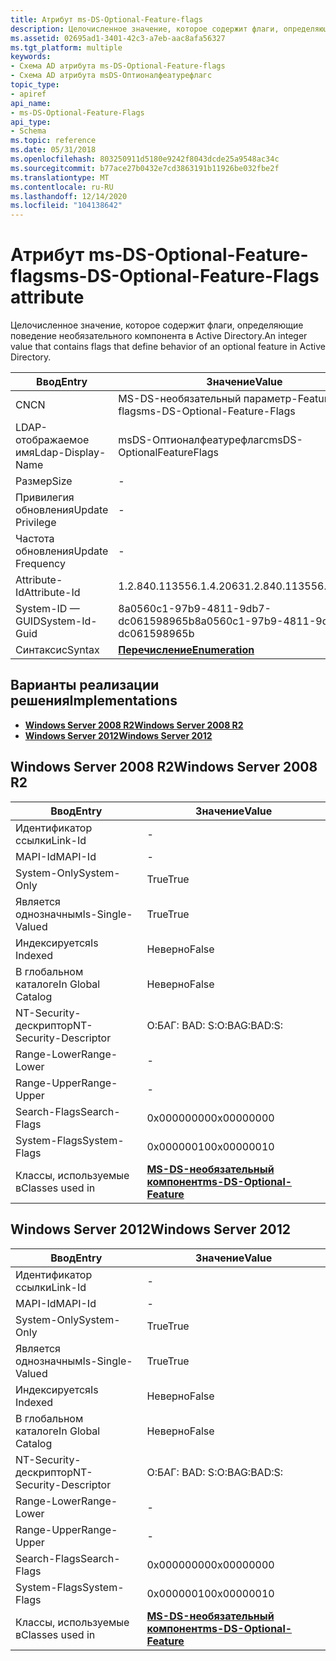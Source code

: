 ```yaml
---
title: Атрибут ms-DS-Optional-Feature-flags
description: Целочисленное значение, которое содержит флаги, определяющие поведение необязательного компонента в Active Directory.
ms.assetid: 02695ad1-3401-42c3-a7eb-aac8afa56327
ms.tgt_platform: multiple
keywords:
- Схема AD атрибута ms-DS-Optional-Feature-flags
- Схема AD атрибута msDS-Оптионалфеатурефлагс
topic_type:
- apiref
api_name:
- ms-DS-Optional-Feature-Flags
api_type:
- Schema
ms.topic: reference
ms.date: 05/31/2018
ms.openlocfilehash: 803250911d5180e9242f8043dcde25a9548ac34c
ms.sourcegitcommit: b77ace27b0432e7cd3863191b11926be032fbe2f
ms.translationtype: MT
ms.contentlocale: ru-RU
ms.lasthandoff: 12/14/2020
ms.locfileid: "104138642"
---
```

# <a name="ms-ds-optional-feature-flags-attribute"></a><span data-ttu-id="5469b-105">Атрибут ms-DS-Optional-Feature-flags</span><span class="sxs-lookup"><span data-stu-id="5469b-105">ms-DS-Optional-Feature-Flags attribute</span></span>

<span data-ttu-id="5469b-106">Целочисленное значение, которое содержит флаги, определяющие поведение необязательного компонента в Active Directory.</span><span class="sxs-lookup"><span data-stu-id="5469b-106">An integer value that contains flags that define behavior of an optional feature in Active Directory.</span></span>



| <span data-ttu-id="5469b-107">Ввод</span><span class="sxs-lookup"><span data-stu-id="5469b-107">Entry</span></span> | <span data-ttu-id="5469b-108">Значение</span><span class="sxs-lookup"><span data-stu-id="5469b-108">Value</span></span> |
|-------------------|--------------------------------------|
| <span data-ttu-id="5469b-109">CN</span><span class="sxs-lookup"><span data-stu-id="5469b-109">CN</span></span>                | <span data-ttu-id="5469b-110">MS-DS-необязательный параметр-Feature-flags</span><span class="sxs-lookup"><span data-stu-id="5469b-110">ms-DS-Optional-Feature-Flags</span></span>         |
| <span data-ttu-id="5469b-111">LDAP-отображаемое имя</span><span class="sxs-lookup"><span data-stu-id="5469b-111">Ldap-Display-Name</span></span> | <span data-ttu-id="5469b-112">msDS-Оптионалфеатурефлагс</span><span class="sxs-lookup"><span data-stu-id="5469b-112">msDS-OptionalFeatureFlags</span></span>            |
| <span data-ttu-id="5469b-113">Размер</span><span class="sxs-lookup"><span data-stu-id="5469b-113">Size</span></span>              | \-                                   |
| <span data-ttu-id="5469b-114">Привилегия обновления</span><span class="sxs-lookup"><span data-stu-id="5469b-114">Update Privilege</span></span>  | \-                                   |
| <span data-ttu-id="5469b-115">Частота обновления</span><span class="sxs-lookup"><span data-stu-id="5469b-115">Update Frequency</span></span>  | \-                                   |
| <span data-ttu-id="5469b-116">Attribute-Id</span><span class="sxs-lookup"><span data-stu-id="5469b-116">Attribute-Id</span></span>      | <span data-ttu-id="5469b-117">1.2.840.113556.1.4.2063</span><span class="sxs-lookup"><span data-stu-id="5469b-117">1.2.840.113556.1.4.2063</span></span>              |
| <span data-ttu-id="5469b-118">System-ID — GUID</span><span class="sxs-lookup"><span data-stu-id="5469b-118">System-Id-Guid</span></span>    | <span data-ttu-id="5469b-119">8a0560c1-97b9-4811-9db7-dc061598965b</span><span class="sxs-lookup"><span data-stu-id="5469b-119">8a0560c1-97b9-4811-9db7-dc061598965b</span></span> |
| <span data-ttu-id="5469b-120">Синтаксис</span><span class="sxs-lookup"><span data-stu-id="5469b-120">Syntax</span></span>            | [<span data-ttu-id="5469b-121">**Перечисление**</span><span class="sxs-lookup"><span data-stu-id="5469b-121">**Enumeration**</span></span>](s-enumeration.md) |



## <a name="implementations"></a><span data-ttu-id="5469b-122">Варианты реализации решения</span><span class="sxs-lookup"><span data-stu-id="5469b-122">Implementations</span></span>

-   [<span data-ttu-id="5469b-123">**Windows Server 2008 R2**</span><span class="sxs-lookup"><span data-stu-id="5469b-123">**Windows Server 2008 R2**</span></span>](#windows-server-2008-r2)
-   [<span data-ttu-id="5469b-124">**Windows Server 2012**</span><span class="sxs-lookup"><span data-stu-id="5469b-124">**Windows Server 2012**</span></span>](#windows-server-2012)

## <a name="windows-server-2008-r2"></a><span data-ttu-id="5469b-125">Windows Server 2008 R2</span><span class="sxs-lookup"><span data-stu-id="5469b-125">Windows Server 2008 R2</span></span>



| <span data-ttu-id="5469b-126">Ввод</span><span class="sxs-lookup"><span data-stu-id="5469b-126">Entry</span></span> | <span data-ttu-id="5469b-127">Значение</span><span class="sxs-lookup"><span data-stu-id="5469b-127">Value</span></span> |
|------------------------|---------------------------------------------------------------------|
| <span data-ttu-id="5469b-128">Идентификатор ссылки</span><span class="sxs-lookup"><span data-stu-id="5469b-128">Link-Id</span></span>                | \-                                                                  |
| <span data-ttu-id="5469b-129">MAPI-Id</span><span class="sxs-lookup"><span data-stu-id="5469b-129">MAPI-Id</span></span>                | \-                                                                  |
| <span data-ttu-id="5469b-130">System-Only</span><span class="sxs-lookup"><span data-stu-id="5469b-130">System-Only</span></span>            | <span data-ttu-id="5469b-131">True</span><span class="sxs-lookup"><span data-stu-id="5469b-131">True</span></span>                                                                |
| <span data-ttu-id="5469b-132">Является однозначным</span><span class="sxs-lookup"><span data-stu-id="5469b-132">Is-Single-Valued</span></span>       | <span data-ttu-id="5469b-133">True</span><span class="sxs-lookup"><span data-stu-id="5469b-133">True</span></span>                                                                |
| <span data-ttu-id="5469b-134">Индексируется</span><span class="sxs-lookup"><span data-stu-id="5469b-134">Is Indexed</span></span>             | <span data-ttu-id="5469b-135">Неверно</span><span class="sxs-lookup"><span data-stu-id="5469b-135">False</span></span>                                                               |
| <span data-ttu-id="5469b-136">В глобальном каталоге</span><span class="sxs-lookup"><span data-stu-id="5469b-136">In Global Catalog</span></span>      | <span data-ttu-id="5469b-137">Неверно</span><span class="sxs-lookup"><span data-stu-id="5469b-137">False</span></span>                                                               |
| <span data-ttu-id="5469b-138">NT-Security-дескриптор</span><span class="sxs-lookup"><span data-stu-id="5469b-138">NT-Security-Descriptor</span></span> | <span data-ttu-id="5469b-139">О:БАГ: BAD: S:</span><span class="sxs-lookup"><span data-stu-id="5469b-139">O:BAG:BAD:S:</span></span>                                                        |
| <span data-ttu-id="5469b-140">Range-Lower</span><span class="sxs-lookup"><span data-stu-id="5469b-140">Range-Lower</span></span>            | \-                                                                  |
| <span data-ttu-id="5469b-141">Range-Upper</span><span class="sxs-lookup"><span data-stu-id="5469b-141">Range-Upper</span></span>            | \-                                                                  |
| <span data-ttu-id="5469b-142">Search-Flags</span><span class="sxs-lookup"><span data-stu-id="5469b-142">Search-Flags</span></span>           | <span data-ttu-id="5469b-143">0x00000000</span><span class="sxs-lookup"><span data-stu-id="5469b-143">0x00000000</span></span>                                                          |
| <span data-ttu-id="5469b-144">System-Flags</span><span class="sxs-lookup"><span data-stu-id="5469b-144">System-Flags</span></span>           | <span data-ttu-id="5469b-145">0x00000010</span><span class="sxs-lookup"><span data-stu-id="5469b-145">0x00000010</span></span>                                                          |
| <span data-ttu-id="5469b-146">Классы, используемые в</span><span class="sxs-lookup"><span data-stu-id="5469b-146">Classes used in</span></span>        | [<span data-ttu-id="5469b-147">**MS-DS-необязательный компонент**</span><span class="sxs-lookup"><span data-stu-id="5469b-147">**ms-DS-Optional-Feature**</span></span>](c-msds-optionalfeature.md)<br/> |



## <a name="windows-server-2012"></a><span data-ttu-id="5469b-148">Windows Server 2012</span><span class="sxs-lookup"><span data-stu-id="5469b-148">Windows Server 2012</span></span>



| <span data-ttu-id="5469b-149">Ввод</span><span class="sxs-lookup"><span data-stu-id="5469b-149">Entry</span></span> | <span data-ttu-id="5469b-150">Значение</span><span class="sxs-lookup"><span data-stu-id="5469b-150">Value</span></span> |
|------------------------|---------------------------------------------------------------------|
| <span data-ttu-id="5469b-151">Идентификатор ссылки</span><span class="sxs-lookup"><span data-stu-id="5469b-151">Link-Id</span></span>                | \-                                                                  |
| <span data-ttu-id="5469b-152">MAPI-Id</span><span class="sxs-lookup"><span data-stu-id="5469b-152">MAPI-Id</span></span>                | \-                                                                  |
| <span data-ttu-id="5469b-153">System-Only</span><span class="sxs-lookup"><span data-stu-id="5469b-153">System-Only</span></span>            | <span data-ttu-id="5469b-154">True</span><span class="sxs-lookup"><span data-stu-id="5469b-154">True</span></span>                                                                |
| <span data-ttu-id="5469b-155">Является однозначным</span><span class="sxs-lookup"><span data-stu-id="5469b-155">Is-Single-Valued</span></span>       | <span data-ttu-id="5469b-156">True</span><span class="sxs-lookup"><span data-stu-id="5469b-156">True</span></span>                                                                |
| <span data-ttu-id="5469b-157">Индексируется</span><span class="sxs-lookup"><span data-stu-id="5469b-157">Is Indexed</span></span>             | <span data-ttu-id="5469b-158">Неверно</span><span class="sxs-lookup"><span data-stu-id="5469b-158">False</span></span>                                                               |
| <span data-ttu-id="5469b-159">В глобальном каталоге</span><span class="sxs-lookup"><span data-stu-id="5469b-159">In Global Catalog</span></span>      | <span data-ttu-id="5469b-160">Неверно</span><span class="sxs-lookup"><span data-stu-id="5469b-160">False</span></span>                                                               |
| <span data-ttu-id="5469b-161">NT-Security-дескриптор</span><span class="sxs-lookup"><span data-stu-id="5469b-161">NT-Security-Descriptor</span></span> | <span data-ttu-id="5469b-162">О:БАГ: BAD: S:</span><span class="sxs-lookup"><span data-stu-id="5469b-162">O:BAG:BAD:S:</span></span>                                                        |
| <span data-ttu-id="5469b-163">Range-Lower</span><span class="sxs-lookup"><span data-stu-id="5469b-163">Range-Lower</span></span>            | \-                                                                  |
| <span data-ttu-id="5469b-164">Range-Upper</span><span class="sxs-lookup"><span data-stu-id="5469b-164">Range-Upper</span></span>            | \-                                                                  |
| <span data-ttu-id="5469b-165">Search-Flags</span><span class="sxs-lookup"><span data-stu-id="5469b-165">Search-Flags</span></span>           | <span data-ttu-id="5469b-166">0x00000000</span><span class="sxs-lookup"><span data-stu-id="5469b-166">0x00000000</span></span>                                                          |
| <span data-ttu-id="5469b-167">System-Flags</span><span class="sxs-lookup"><span data-stu-id="5469b-167">System-Flags</span></span>           | <span data-ttu-id="5469b-168">0x00000010</span><span class="sxs-lookup"><span data-stu-id="5469b-168">0x00000010</span></span>                                                          |
| <span data-ttu-id="5469b-169">Классы, используемые в</span><span class="sxs-lookup"><span data-stu-id="5469b-169">Classes used in</span></span>        | [<span data-ttu-id="5469b-170">**MS-DS-необязательный компонент**</span><span class="sxs-lookup"><span data-stu-id="5469b-170">**ms-DS-Optional-Feature**</span></span>](c-msds-optionalfeature.md)<br/> |



 

 





